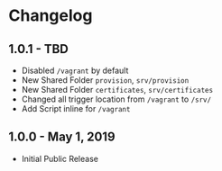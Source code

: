 # Changelog

## 1.0.1 - TBD
- Disabled `/vagrant` by default
- New Shared Folder `provision`, `srv/provision`
- New Shared Folder `certificates`, `srv/certificates`
- Changed all trigger location from `/vagrant` to `/srv/`
- Add Script inline for `/vagrant`

## 1.0.0 - May 1, 2019
- Initial Public Release